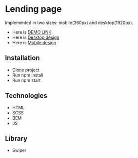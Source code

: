 # Lending page
Implemented in two sizes: mobile(360px) and desktop(1920px).

- Here is [DEMO LINK](https://oksana-logos-frontend.github.io/lending_page/)
-  Here is [Desktop design](https://xd.adobe.com/view/47082fc4-b373-4fd4-8320-d039c4530c5d-125b/)
-  Here is [Mobile design](https://xd.adobe.com/view/d69bebe6-ffc0-446c-a04b-64769bccf749-83c8/)

## Installation

- Clone project
- Run npm install
- Run npm start 

## Technologies
- HTML
- SCSS
- BEM
- JS

## Library 
- Swiper
